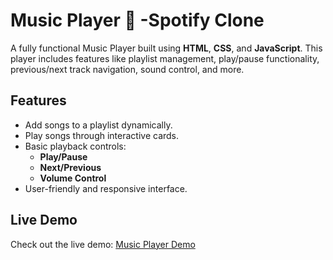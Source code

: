# Music Player 🎵 -Spotify Clone

A fully functional Music Player built using **HTML**, **CSS**, and **JavaScript**. This player includes features like playlist management, play/pause functionality, previous/next track navigation, sound control, and more.  

## Features
- Add songs to a playlist dynamically.
- Play songs through interactive cards.
- Basic playback controls:
  - **Play/Pause**
  - **Next/Previous**
  - **Volume Control**
- User-friendly and responsive interface.

## Live Demo
Check out the live demo: [Music Player Demo](https://jagdish2004.github.io/musicPlayer-/)  


